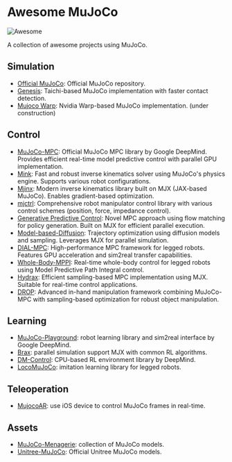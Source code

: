 # Awesome MuJoCo 

![Awesome](https://cdn.rawgit.com/sindresorhus/awesome/d7305f38d29fed78fa85652e3a63e154dd8e8829/media/badge.svg)

A collection of awesome projects using MuJoCo.

## Simulation

* [Official MuJoCo](https://github.com/google-deepmind/mujoco): Official MuJoCo repository.
* [Genesis](https://github.com/Genesis-Embodied-AI/Genesis): Taichi-based MuJoCo implementation with faster contact detection.
* [Mujoco Warp](https://github.com/google-deepmind/mujoco_warp): Nvidia Warp-based MuJoCo implementation. (under construction)

## Control

* [MuJoCo-MPC](https://github.com/google-deepmind/mujoco_mpc): Official MuJoCo MPC library by Google DeepMind. Provides efficient real-time model predictive control with parallel GPU implementation.
* [Mink](https://github.com/kevinzakka/mink/tree/main): Fast and robust inverse kinematics solver using MuJoCo's physics engine. Supports various robot configurations.
* [Mjinx](https://github.com/based-robotics/mjinx): Modern inverse kinematics library built on MJX (JAX-based MuJoCo). Enables gradient-based optimization.
* [mjctrl](https://github.com/kevinzakka/mjctrl): Comprehensive robot manipulator control library with various control schemes (position, force, impedance control).
* [Generative Predictive Control](https://github.com/vincekurtz/gpc): Novel MPC approach using flow matching for policy generation. Built on MJX for efficient parallel execution.
* [Model-based-Diffusion](https://github.com/LeCAR-Lab/model-based-diffusion): Trajectory optimization using diffusion models and sampling. Leverages MJX for parallel simulation.
* [DIAL-MPC](https://github.com/LeCAR-Lab/dial-mpc): High-performance MPC framework for legged robots. Features GPU acceleration and sim2real transfer capabilities.
* [Whole-Body-MPPI](https://github.com/jrapudg/RTWholeBodyMPPI): Real-time whole-body control for legged robots using Model Predictive Path Integral control.
* [Hydrax](https://github.com/vincekurtz/hydrax): Efficient sampling-based MPC implementation using MJX. Suitable for real-time control applications.
* [DROP](https://github.com/Caltech-AMBER/drop): Advanced in-hand manipulation framework combining MuJoCo-MPC with sampling-based optimization for robust object manipulation.

## Learning

* [MuJoCo-Playground](https://github.com/google-deepmind/mujoco_playground): robot learning library and sim2real interface by Google DeepMind.
* [Brax](https://github.com/google/brax): parallel simulation support MJX with common RL algorithms.
* [DM-Control](https://github.com/deepmind/dm_control): CPU-based RL environment library by DeepMind.
* [LocoMuJoCo](https://github.com/robfiras/loco-mujoco): imitation learning library for legged robots.

## Teleoperation

* [MujocoAR](https://github.com/omarrayyann/MujocoAR): use iOS device to control MuJoCo frames in real-time. 

## Assets

* [MuJoCo-Menagerie](https://github.com/google-deepmind/mujoco_menagerie): collection of MuJoCo models.
* [Unitree-MuJoCo](https://github.com/unitreerobotics/unitree_mujoco): Official Unitree MuJoCo models.
